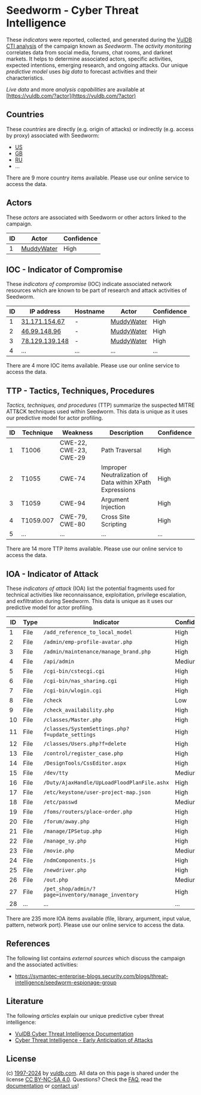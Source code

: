 # Seedworm - Cyber Threat Intelligence

These _indicators_ were reported, collected, and generated during the [VulDB CTI analysis](https://vuldb.com/?kb.cti) of the campaign known as _Seedworm_. The _activity monitoring_ correlates data from social media, forums, chat rooms, and darknet markets. It helps to determine associated actors, specific activities, expected intentions, emerging research, and ongoing attacks. Our unique _predictive model_ uses _big data_ to forecast activities and their characteristics.

_Live data_ and more _analysis capabilities_ are available at [https://vuldb.com/?actor](https://vuldb.com/?actor)

## Countries

These _countries_ are directly (e.g. origin of attacks) or indirectly (e.g. access by proxy) associated with Seedworm:

* [US](https://vuldb.com/?country.us)
* [GB](https://vuldb.com/?country.gb)
* [RU](https://vuldb.com/?country.ru)
* ...

There are 9 more country items available. Please use our online service to access the data.

## Actors

These _actors_ are associated with Seedworm or other actors linked to the campaign.

ID | Actor | Confidence
-- | ----- | ----------
1 | [MuddyWater](https://vuldb.com/?actor.muddywater) | High

## IOC - Indicator of Compromise

These _indicators of compromise_ (IOC) indicate associated network resources which are known to be part of research and attack activities of Seedworm.

ID | IP address | Hostname | Actor | Confidence
-- | ---------- | -------- | ----- | ----------
1 | [31.171.154.67](https://vuldb.com/?ip.31.171.154.67) | - | [MuddyWater](https://vuldb.com/?actor.muddywater) | High
2 | [46.99.148.96](https://vuldb.com/?ip.46.99.148.96) | - | [MuddyWater](https://vuldb.com/?actor.muddywater) | High
3 | [78.129.139.148](https://vuldb.com/?ip.78.129.139.148) | - | [MuddyWater](https://vuldb.com/?actor.muddywater) | High
4 | ... | ... | ... | ...

There are 4 more IOC items available. Please use our online service to access the data.

## TTP - Tactics, Techniques, Procedures

_Tactics, techniques, and procedures_ (TTP) summarize the suspected MITRE ATT&CK techniques used within Seedworm. This data is unique as it uses our predictive model for actor profiling.

ID | Technique | Weakness | Description | Confidence
-- | --------- | -------- | ----------- | ----------
1 | T1006 | CWE-22, CWE-23, CWE-29 | Path Traversal | High
2 | T1055 | CWE-74 | Improper Neutralization of Data within XPath Expressions | High
3 | T1059 | CWE-94 | Argument Injection | High
4 | T1059.007 | CWE-79, CWE-80 | Cross Site Scripting | High
5 | ... | ... | ... | ...

There are 14 more TTP items available. Please use our online service to access the data.

## IOA - Indicator of Attack

These _indicators of attack_ (IOA) list the potential fragments used for technical activities like reconnaissance, exploitation, privilege escalation, and exfiltration during Seedworm. This data is unique as it uses our predictive model for actor profiling.

ID | Type | Indicator | Confidence
-- | ---- | --------- | ----------
1 | File | `/add_reference_to_local_model` | High
2 | File | `/admin/emp-profile-avatar.php` | High
3 | File | `/admin/maintenance/manage_brand.php` | High
4 | File | `/api/admin` | Medium
5 | File | `/cgi-bin/cstecgi.cgi` | High
6 | File | `/cgi-bin/nas_sharing.cgi` | High
7 | File | `/cgi-bin/wlogin.cgi` | High
8 | File | `/check` | Low
9 | File | `/check_availability.php` | High
10 | File | `/classes/Master.php` | High
11 | File | `/classes/SystemSettings.php?f=update_settings` | High
12 | File | `/classes/Users.php?f=delete` | High
13 | File | `/control/register_case.php` | High
14 | File | `/DesignTools/CssEditor.aspx` | High
15 | File | `/dev/tty` | Medium
16 | File | `/Duty/AjaxHandle/UpLoadFloodPlanFile.ashx` | High
17 | File | `/etc/keystone/user-project-map.json` | High
18 | File | `/etc/passwd` | Medium
19 | File | `/foms/routers/place-order.php` | High
20 | File | `/forum/away.php` | High
21 | File | `/manage/IPSetup.php` | High
22 | File | `/manage_sy.php` | High
23 | File | `/movie.php` | Medium
24 | File | `/ndmComponents.js` | High
25 | File | `/newdriver.php` | High
26 | File | `/out.php` | Medium
27 | File | `/pet_shop/admin/?page=inventory/manage_inventory` | High
28 | ... | ... | ...

There are 235 more IOA items available (file, library, argument, input value, pattern, network port). Please use our online service to access the data.

## References

The following list contains _external sources_ which discuss the campaign and the associated activities:

* https://symantec-enterprise-blogs.security.com/blogs/threat-intelligence/seedworm-espionage-group

## Literature

The following _articles_ explain our unique predictive cyber threat intelligence:

* [VulDB Cyber Threat Intelligence Documentation](https://vuldb.com/?kb.cti)
* [Cyber Threat Intelligence - Early Anticipation of Attacks](https://www.scip.ch/en/?labs.20201022)

## License

(c) [1997-2024](https://vuldb.com/?kb.changelog) by [vuldb.com](https://vuldb.com/?kb.about). All data on this page is shared under the license [CC BY-NC-SA 4.0](https://creativecommons.org/licenses/by-nc-sa/4.0/). Questions? Check the [FAQ](https://vuldb.com/?kb.faq), read the [documentation](https://vuldb.com/?kb) or [contact us](https://vuldb.com/?contact)!
